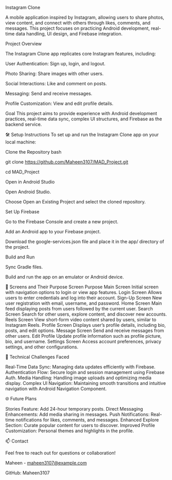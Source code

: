 Instagram Clone

A mobile application inspired by Instagram, allowing users to share photos, view content, and connect with others through likes, comments, and messages. This project focuses on practicing Android development, real-time data handling, UI design, and Firebase integration.

Project Overview

The Instagram Clone app replicates core Instagram features, including:

User Authentication: Sign up, login, and logout.

Photo Sharing: Share images with other users.

Social Interactions: Like and comment on posts.

Messaging: Send and receive messages.

Profile Customization: View and edit profile details.

Goal
This project aims to provide experience with Android development practices, real-time data sync, complex UI structures, and Firebase as the backend service.

🛠 Setup Instructions
To set up and run the Instagram Clone app on your local machine:

Clone the Repository
bash

git clone https://github.com/Maheen3107/MAD_Project.git

cd MAD_Project

Open in Android Studio

Open Android Studio.

Choose Open an Existing Project and select the cloned repository.

Set Up Firebase

Go to the Firebase Console and create a new project.

Add an Android app to your Firebase project.

Download the google-services.json file and place it in the app/ directory of the project.

Build and Run

Sync Gradle files.

Build and run the app on an emulator or Android device.



📱 Screens and Their Purpose
Screen	Purpose
Main Screen	Initial screen with navigation options to login or view app features.
Login Screen	Allows users to enter credentials and log into their account.
Sign-Up Screen	New user registration with email, username, and password.
Home Screen	Main feed displaying posts from users followed by the current user.
Search Screen	Search for other users, explore content, and discover new accounts.
Reels Screen	View short-form video content shared by users, similar to Instagram Reels.
Profile Screen	Displays user’s profile details, including bio, posts, and edit options.
Message Screen	Send and receive messages from other users.
Edit Profile	Update profile information such as profile picture, bio, and username.
Settings Screen	Access account preferences, privacy settings, and other configurations.




🧩 Technical Challenges Faced

Real-Time Data Sync: Managing data updates efficiently with Firebase.
Authentication Flow: Secure login and session management using Firebase Auth.
Media Handling: Handling image uploads and optimizing media display.
Complex UI Navigation: Maintaining smooth transitions and intuitive navigation with Android Navigation Component.



🌐 Future Plans

Stories Feature: Add 24-hour temporary posts.
Direct Messaging Enhancements: Add media sharing in messages.
Push Notifications: Real-time notifications for likes, comments, and messages.
Enhanced Explore Section: Curate popular content for users to discover.
Improved Profile Customization: Personal themes and highlights in the profile.


📫 Contact

Feel free to reach out for questions or collaboration!

Maheen - maheen3107@example.com

GitHub: Maheen3107
